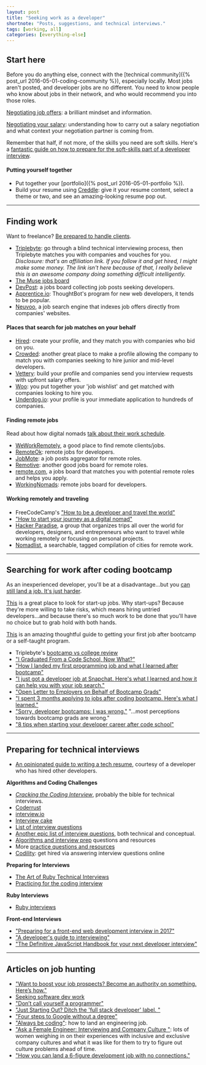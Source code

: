 ```yaml
---
layout: post
title: "Seeking work as a developer"
shortnote: "Posts, suggestions, and technical interviews."
tags: [working, all]
categories: [everything-else]
---
```


## Start here

Before you do anything else, connect with the [technical community]({% post_url 2016-05-01-coding-community %}), especially locally. Most jobs aren't posted, and developer jobs are no different. You need to know people who know about jobs in their network, and who would recommend you into those roles.

[Negotiating job offers](https://medium.freecodecamp.com/ten-rules-for-negotiating-a-job-offer-ee17cccbdab6#.wh6xk26pl): a brilliant mindset and information.

[Negotiating your salary](https://www.kalzumeus.com/2012/01/23/salary-negotiation/): understanding how to carry out a salary negotiation and what context your negotiation partner is coming from.

Remember that half, if not more, of the skills you need are soft skills. Here's a [fantastic guide on how to prepare for the soft-skills part of a developer interview](https://medium.com/javascript-scene/master-the-javascript-interview-soft-skills-a8a5fb02c466).

#### Putting yourself together
* Put together your [portfolio]({% post_url 2016-05-01-portfolio %}).
* Build your resume using [Creddle](https://resume.creddle.io/): give it your resume content, select a theme or two, and see an amazing-looking resume pop out.

<hr>

## Finding work
Want to freelance? [Be prepared to handle clients](https://blog.hightail.com/how-to-handle-clients-by-a-client/).

* [Triplebyte](https://triplebyte.com/a/SVcqTxi/d ): go through a blind technical interviewing process, then Triplebyte matches you with companies and vouches for you. *Disclosure: that's an affiliation link. If you follow it and get hired, I might make some money. The link isn't here because of that, I really believe this is an awesome company doing something difficult intelligently.*
* [The Muse jobs board](https://www.themuse.com/jobs)
* [DevPost](https://devpost.com/): a jobs board collecting job posts seeking developers.
* [Apprentice.io](https://www.apprentice.io/): ThoughtBot's program for new web developers, it tends to be popular.
* [Neuvoo](https://neuvoo.com), a job search engine that indexes job offers directly from companies' websites.

#### Places that search for job matches on your behalf
* [Hired](https://hired.com/): create your profile, and they match you with companies who bid on you.
* [Crowded](https://www.crowded.com/): another great place to make a profile allowing the company to match you with companies seeking to hire junior and mid-level developers.
* [Vettery](https://www.vettery.com/): build your profile and companies send you interview requests with upfront salary offers.
* [Woo](https://woo.io/): you put together your 'job wishlist' and get matched with companies looking to hire you.
* [Underdog.io](https://underdog.io/): your profile is your immediate application to hundreds of companies.

#### Finding remote jobs
Read about how digital nomads [talk about their work schedule](https://gigigriffis.com/ask-a-digital-nomad-whats-your-work-schedule/).

* [WeWorkRemotely](https://weworkremotely.com/), a good place to find remote clients/jobs.
* [RemoteOk](https://remoteok.io/): remote jobs for developers.
* [JobMote](https://jobmote.com/): a job posts aggregator for remote roles.
* [Remotive](https://remotive.io/find-a-job/?category=engineering): another good jobs board for remote roles.
* [remote.com](https://remote.com/), a jobs board that matches you with potential remote roles and helps you apply.
* [WorkingNomads](https://www.workingnomads.co/jobs): remote jobs board for developers.

#### Working remotely and traveling
* FreeCodeCamp's ["How to be a developer and travel the world"](https://medium.freecodecamp.com/how-to-be-a-developer-and-travel-the-world-376818109bff)
* ["How to start your journey as a digital nomad"](https://blog.usesixty.com/iii-how-to-start-your-journey-as-a-digital-nomad-6e8ce8515a3d)
* [Hacker Paradise](https://www.hackerparadise.org/), a group that organizes trips all over the world for developers, designers, and entrepreneurs who want to travel while working remotely or focusing on personal projects.
* [Nomadlist](https://nomadlist.com/), a searchable, tagged compilation of cities for remote work.

<hr>

## Searching for work after coding bootcamp
As an inexperienced developer, you'll be at a disadvantage...but you [can still land a job. It's just harder](https://simpleprogrammer.com/2016/09/12/software-development-job-without-experience/).

[This](https://www.linkedin.com/pulse/best-resources-nyc-startup-jobs-will-blaze?trk=prof-post) is a great place to look for start-up jobs. Why start-ups? Because they're more willing to take risks, which means hiring untried developers...and because there's so much work to be done that you'll have no choice but to grab hold with both hands.

[This](https://clutchtalent.github.io/beginning-job-search/) is an amazing thoughtful guide to getting your first job after bootcamp or a self-taught program.

* Triplebyte's [bootcamp vs college review](https://blog.triplebyte.com/bootcamps-vs-college)
* ["I Graduated From a Code School, Now What?"](https://www.kcoleman.me/2015/12/06/i-graduated-from-a-code-school-now-what.html)
* ["How I landed my first programming job and what I learned after bootcamp"](https://www.tablexi.com/developers/first-programming-job/)
* ["I just got a developer job at Snapchat. Here's what I learned and how it can help you with your job search."](https://medium.freecodecamp.com/a-dynamic-framework-for-finding-your-first-programming-job-b4eb0605b4f3#.atwkp8g9g)
* ["Open Letter to Employers on Behalf of Bootcamp Grads"](https://www.linkedin.com/pulse/open-letter-employers-behalf-bootcamp-grads-also-tom-goldenberg?trk=mp-reader-card)
* ["I spent 3 months applying to jobs after coding bootcamp. Here's what I learned."](https://medium.freecodecamp.com/5-key-learnings-from-the-post-bootcamp-job-search-9a07468d2331#.ysft1aq3f)
* ["Sorry, developer bootcamps: I was wrong."](https://medium.com/@dillonforrest/sorry-developer-bootcamps-i-was-wrong-ea37fcc5572c) "...most perceptions towards bootcamp grads are wrong."
* ["8 tips when starting your developer career after code school"](https://www.codefellows.org/blog/8-tips-when-starting-your-dev-career-after-code-school/)

<hr>

## Preparing for technical interviews

* [An opinionated guide to writing a tech resume](https://medium.freecodecamp.com/how-to-write-a-good-resume-in-2017-b8ea9dfdd3b9#.ovj364sio), courtesy of a developer who has hired other developers.

**Algorithms and Coding Challenges**

* *[Cracking the Coding Interview](https://www.amazon.com/Cracking-Coding-Interview-Programming-Questions/dp/0984782850/ref=sr_1_1?ie=UTF8&qid=1471617539&sr=8-1&keywords=cracking+the+coding+interview)*, probably the bible for technical interviews.
* [Coderrust](https://www.coderust.com/)
* [interview.io](https://interviewing.io/)
* [Interview cake](https://www.interviewcake.com)
* [List of interview questions](https://kelukelu.me/interview/questions.html)
* [Another epic list of interview questions](https://katemats.com/interview-questions/), both technical and conceptual.
* [Algorithms and interview prep](https://meetupresources.herokuapp.com/index.html) questions and resources
* More [practice questions and resources](https://codingforinterviews.com/practice)
* [Codility](https://codility.com/): get hired via answering interview questions online

**Preparing for Interviews**

* [The Art of Ruby Technical Interviews](https://technology.customink.com/blog/2015/11/23/the-art-of-ruby-technical-interviews/)
* [Practicing for the coding interview](https://www.codeschool.com/blog/2015/12/01/5-ways-practice-coding-interview/)

**Ruby Interviews**

* [Ruby interviews](https://www.sitepoint.com/ruby-interview-questions-problem-walkthroughs/)

**Front-end Interviews**

* ["Preparing for a front-end web development interview in 2017"](https://davidshariff.com/blog/preparing-for-a-front-end-web-development-interview-in-2017/)
* ["A developer's guide to interviewing"](https://medium.freecodecamp.org/how-to-interview-as-a-developer-candidate-b666734f12dd)
* ["The Definitive JavaScript Handbook for your next developer interview"](https://medium.freecodecamp.org/the-definitive-javascript-handbook-for-a-developer-interview-44ffc6aeb54e)

<hr>

## Articles on job hunting
* ["Want to boost your job prospects? Become an authority on something. Here’s how."](https://medium.freecodecamp.org/want-to-boost-your-job-prospects-become-an-authority-on-something-heres-how-473a62183fa9)
* [Seeking software dev work](https://lesswrong.com/lw/hd1/maximizing_your_donations_via_a_job/)
* ["Don’t call yourself a programmer"](https://www.kalzumeus.com/2011/10/28/dont-call-yourself-a-programmer/)
* ["Just Starting Out? Ditch the 'full stack developer' label. "](https://m.signalvnoise.com/just-starting-out-ditch-the-full-stack-developer-label-11df9d3c7c6)
* ["Four steps to Google without a degree"](https://medium.com/always-be-coding/four-steps-to-google-without-a-degree-8f381aa6bd5e#.sbzhzgc7y)
* ["Always be coding"](https://medium.com/always-be-coding/abc-always-be-coding-d5f8051afce2#.c03lox9py): how to land an engineering job.
* ["Ask a Female Engineer: Interviewing and Company Culture "](https://themacro.com/articles/2016/10/ask-a-female-engineer-3/?utm_content=buffer4b472&utm_medium=social&utm_source=twitter.com&utm_campaign=buffer): lots of women weighing in on their experiences with inclusive and exclusive company cultures and what it was like for them to try to figure out culture problems ahead of time.
* ["How you can land a 6-figure development job with no connections."](https://medium.freecodecamp.com/how-you-can-land-a-6-figure-job-in-tech-with-no-connections-6eed0de26ea4#.xqr1vf2w7)
